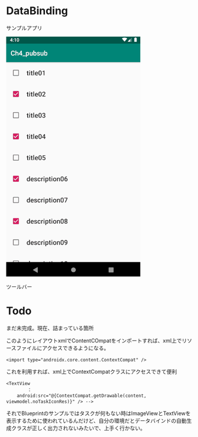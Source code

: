 # DataBinding

サンプルアプリ

![play.gif](./play.gif?raw=true)

ツールバー

# Todo

まだ未完成。現在、詰まっている箇所

このようにレイアウトxmlでContentCOmpatをインポートすれば、xml上でリソースファイルにアクセスできるようになる。

    <import type="androidx.core.content.ContextCompat" />

これを利用すれば、xml上でContextCompatクラスにアクセスできて便利
        
    <TextView
            ：
        android:src="@{ContextCompat.getDrawable(content, viewmodel.noTaskIconRes)}" /> -->

それでBlueprintのサンプルではタスクが何もない時はImageViewとTextViewを表示するために使われているんだけど、自分の環境だとデータバインドの自動生成クラスが正しく出力されないみたいで、上手く行かない。

